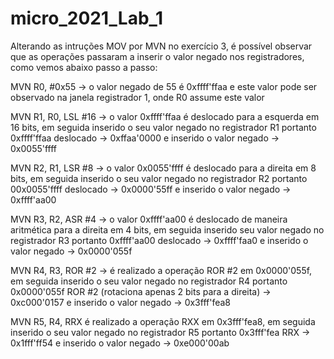 # micro_2021_Lab_1

Alterando as intruções MOV por MVN no exercício 3, é possível observar que as operações passaram a inserir o valor negado nos registradores, como vemos abaixo passo a passo:

MVN R0, #0x55 -> o valor negado de 55 é 0xffff'ffaa e este valor pode ser observado na janela registrador 1, onde R0 assume este valor
              
MVN R1, R0, LSL #16 -> o valor 0xffff'ffaa é deslocado para a esquerda em 16 bits, em seguida inserido o seu valor negado no registrador R1
portanto 0xffff'ffaa deslocado -> 0xffaa'0000 e inserido o valor negado -> 0x0055'ffff
              
MVN R2, R1, LSR #8 -> o valor 0x0055'ffff é deslocado para a direita em 8 bits, em seguida inserido o seu valor negado no registrador R2
portanto 00x0055'ffff deslocado -> 0x0000'55ff e inserido o valor negado -> 0xffff'aa00
              
MVN R3, R2, ASR #4 -> o valor 0xffff'aa00 é deslocado de maneira aritmética para a direita em 4 bits, em seguida inserido seu valor negado no registrador R3
portanto 0xffff'aa00 deslocado -> 0xffff'faa0 e inserido o valor negado -> 0x0000'055f
             
MVN R4, R3, ROR #2 -> é realizado a operação ROR #2 em 0x0000'055f, em seguida inserido o seu valor negado no registrador R4
portanto 0x0000'055f ROR #2 (rotaciona apenas 2 bits para a direita) -> 0xc000'0157 e inserido o valor negado -> 0x3fff'fea8
             
MVN R5, R4, RRX é realizado a operação RXX em 0x3fff'fea8, em seguida inserido o seu valor negado no registrador R5
portanto 0x3fff'fea RRX -> 0x1fff'ff54 e inserido o valor negado -> 0xe000'00ab
